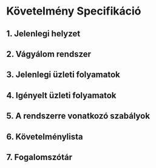 # Követelmény Specifikáció


## 1. Jelenlegi helyzet


## 2. Vágyálom rendszer


## 3. Jelenlegi üzleti folyamatok


## 4. Igényelt üzleti folyamatok


## 5. A rendszerre vonatkozó szabályok


## 6. Követelménylista


## 7. Fogalomszótár

